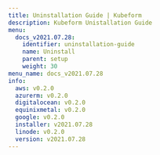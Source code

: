 ```yaml
---
title: Uninstallation Guide | Kubeform
description: Kubeform Unistallation Guide
menu:
  docs_v2021.07.28:
    identifier: uninstallation-guide
    name: Uninstall
    parent: setup
    weight: 30
menu_name: docs_v2021.07.28
info:
  aws: v0.2.0
  azurerm: v0.2.0
  digitalocean: v0.2.0
  equinixmetal: v0.2.0
  google: v0.2.0
  installer: v2021.07.28
  linode: v0.2.0
  version: v2021.07.28
---
```


